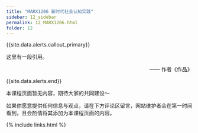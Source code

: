 ```yaml
---
title: "MARX1206 新时代社会认知实践"
sidebar: 12_sidebar
permalink: 12_MARX1206.html
folder: 12
---
```


{{site.data.alerts.callout_primary}}
<p>这里有一段引用。</p>
<p align="right">—— 作者《作品》</p>

{{site.data.alerts.end}}

本课程页面暂无内容，期待大家的共同建设～

如果你愿意提供任何信息与观点，请在下方评论区留言，网站维护者会在第一时间看到，且会酌情将其添加为本课程页面的内容。

{% include links.html %}
